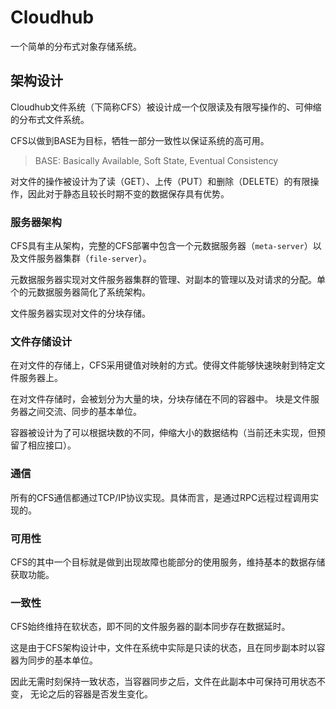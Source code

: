 # Cloudhub

一个简单的分布式对象存储系统。

## 架构设计

Cloudhub文件系统（下简称CFS）被设计成一个仅限读及有限写操作的、可伸缩的分布式文件系统。

CFS以做到BASE为目标，牺牲一部分一致性以保证系统的高可用。
> BASE: Basically Available, Soft State, Eventual Consistency

对文件的操作被设计为了读（GET）、上传（PUT）和删除（DELETE）的有限操作，因此对于静态且较长时期不变的数据保存具有优势。

### 服务器架构

CFS具有主从架构，完整的CFS部署中包含一个元数据服务器（`meta-server`）以及文件服务器集群（`file-server`）。

元数据服务器实现对文件服务器集群的管理、对副本的管理以及对请求的分配。单个的元数据服务器简化了系统架构。

文件服务器实现对文件的分块存储。

### 文件存储设计

在对文件的存储上，CFS采用键值对映射的方式。使得文件能够快速映射到特定文件服务器上。

在对文件存储时，会被划分为大量的块，分块存储在不同的容器中。
块是文件服务器之间交流、同步的基本单位。

容器被设计为了可以根据块数的不同，伸缩大小的数据结构（当前还未实现，但预留了相应接口）。

### 通信

所有的CFS通信都通过TCP/IP协议实现。具体而言，是通过RPC远程过程调用实现的。

### 可用性

CFS的其中一个目标就是做到出现故障也能部分的使用服务，维持基本的数据存储获取功能。

### 一致性

CFS始终维持在软状态，即不同的文件服务器的副本同步存在数据延时。

这是由于CFS架构设计中，文件在系统中实际是只读的状态，且在同步副本时以容器为同步的基本单位。

因此无需时刻保持一致状态，当容器同步之后，文件在此副本中可保持可用状态不变，
无论之后的容器是否发生变化。

